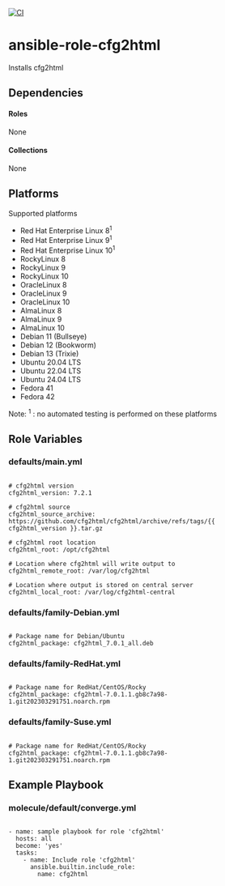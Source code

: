 [![CI](https://github.com/de-it-krachten/ansible-role-cfg2html/workflows/CI/badge.svg?event=push)](https://github.com/de-it-krachten/ansible-role-cfg2html/actions?query=workflow%3ACI)


# ansible-role-cfg2html

Installs cfg2html



## Dependencies

#### Roles
None

#### Collections
None

## Platforms

Supported platforms

- Red Hat Enterprise Linux 8<sup>1</sup>
- Red Hat Enterprise Linux 9<sup>1</sup>
- Red Hat Enterprise Linux 10<sup>1</sup>
- RockyLinux 8
- RockyLinux 9
- RockyLinux 10
- OracleLinux 8
- OracleLinux 9
- OracleLinux 10
- AlmaLinux 8
- AlmaLinux 9
- AlmaLinux 10
- Debian 11 (Bullseye)
- Debian 12 (Bookworm)
- Debian 13 (Trixie)
- Ubuntu 20.04 LTS
- Ubuntu 22.04 LTS
- Ubuntu 24.04 LTS
- Fedora 41
- Fedora 42

Note:
<sup>1</sup> : no automated testing is performed on these platforms

## Role Variables
### defaults/main.yml
<pre><code>
# cfg2html version
cfg2html_version: 7.2.1

# cfg2html source
cfg2html_source_archive: https://github.com/cfg2html/cfg2html/archive/refs/tags/{{ cfg2html_version }}.tar.gz

# cfg2html root location
cfg2html_root: /opt/cfg2html

# Location where cfg2html will write output to
cfg2html_remote_root: /var/log/cfg2html

# Location where output is stored on central server
cfg2html_local_root: /var/log/cfg2html-central
</pre></code>

### defaults/family-Debian.yml
<pre><code>
# Package name for Debian/Ubuntu
cfg2html_package: cfg2html_7.0.1_all.deb
</pre></code>

### defaults/family-RedHat.yml
<pre><code>
# Package name for RedHat/CentOS/Rocky
cfg2html_package: cfg2html-7.0.1.1.gb8c7a98-1.git202303291751.noarch.rpm
</pre></code>

### defaults/family-Suse.yml
<pre><code>
# Package name for RedHat/CentOS/Rocky
cfg2html_package: cfg2html-7.0.1.1.gb8c7a98-1.git202303291751.noarch.rpm
</pre></code>




## Example Playbook
### molecule/default/converge.yml
<pre><code>
- name: sample playbook for role 'cfg2html'
  hosts: all
  become: 'yes'
  tasks:
    - name: Include role 'cfg2html'
      ansible.builtin.include_role:
        name: cfg2html
</pre></code>
